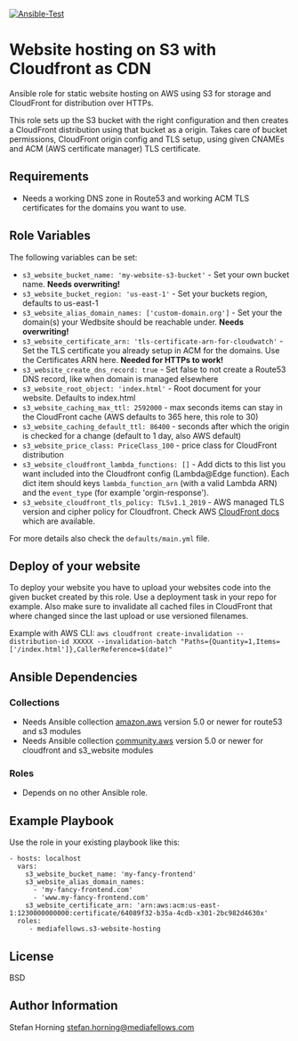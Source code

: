 [![Ansible-Test](https://github.com/mediafellows/ansible-role-s3-website-hosting/actions/workflows/ansible_test.yml/badge.svg)](https://github.com/mediafellows/ansible-role-s3-website-hosting/actions/workflows/ansible_test.yml)

# Website hosting on S3 with Cloudfront as CDN
Ansible role for static website hosting on AWS using S3 for storage and CloudFront for distribution over HTTPs.

This role sets up the S3 bucket with the right configuration and then creates a CloudFront distribution using that bucket as a origin.
Takes care of bucket permissions, CloudFront origin config and TLS setup, using given CNAMEs and ACM (AWS certificate manager) TLS certificate.


## Requirements

- Needs a working DNS zone in Route53 and working ACM TLS certificates for the domains you want to use.

## Role Variables
The following variables can be set:

- `s3_website_bucket_name: 'my-website-s3-bucket'` - Set your own bucket name. **Needs overwriting!**
- `s3_website_bucket_region: 'us-east-1'` - Set your buckets region, defaults to us-east-1
- `s3_website_alias_domain_names: ['custom-domain.org']` - Set your the domain(s) your Wedbsite should be reachable under. **Needs overwriting!**
- `s3_website_certificate_arn: 'tls-certificate-arn-for-cloudwatch'` - Set the TLS certificate you already setup in ACM for the domains. Use the Certificates ARN here. **Needed for HTTPs to work!**
- `s3_website_create_dns_record: true` - Set false to not create a Route53 DNS record, like when domain is managed elsewhere
- `s3_website_root_object: 'index.html'` - Root document for your website. Defaults to index.html
- `s3_website_caching_max_ttl: 2592000` -  max seconds items can stay in the CloudFront cache (AWS defaults to 365 here, this role to 30)
- `s3_website_caching_default_ttl: 86400` - seconds after which the origin is checked for a change (default to 1 day, also AWS default)
- `s3_website_price_class: PriceClass_100` - price class for CloudFront distribution
- `s3_website_cloudfront_lambda_functions: []` - Add dicts to this list you want included into the Cloudfront config (Lambda@Edge function). Each dict item should keys `lambda_function_arn` (with a valid Lambda ARN) and the `event_type` (for example 'orgin-response').
- `s3_website_cloudfront_tls_policy: TLSv1.1_2019` - AWS managed TLS version and cipher policy for Cloudfront. Check AWS [CloudFront docs](https://docs.aws.amazon.com/AmazonCloudFront/latest/DeveloperGuide/secure-connections-supported-viewer-protocols-ciphers.html) which are available.

For more details also check the `defaults/main.yml` file.

## Deploy of your website
To deploy your website you have to upload your websites code into the given bucket created by this role.
Use a deployment task in your repo for example. Also make sure to invalidate all cached files in CloudFront that where changed since the
last upload or use versioned filenames.

Example with AWS CLI:
`aws cloudfront create-invalidation --distribution-id XXXXX --invalidation-batch "Paths={Quantity=1,Items=['/index.html']},CallerReference=$(date)"`

## Ansible Dependencies

### Collections
- Needs Ansible collection [amazon.aws](https://galaxy.ansible.com/ui/repo/published/amazon/aws/) version 5.0 or newer for route53 and s3 modules
- Needs Ansible collection [community.aws](https://galaxy.ansible.com/ui/repo/published/community/aws/) version 5.0 or newer for cloudfront and s3_website modules

### Roles
- Depends on no other Ansible role.

## Example Playbook
Use the role in your existing playbook like this:

    - hosts: localhost
      vars:
        s3_website_bucket_name: 'my-fancy-frontend'
        s3_website_alias_domain_names:
          - 'my-fancy-frontend.com'
          - 'www.my-fancy-frontend.com'
        s3_website_certificate_arn: 'arn:aws:acm:us-east-1:1230000000000:certificate/64089f32-b35a-4cdb-x301-2bc982d4630x'
      roles:
         - mediafellows.s3-website-hosting

## License
BSD

## Author Information
Stefan Horning <stefan.horning@mediafellows.com>
